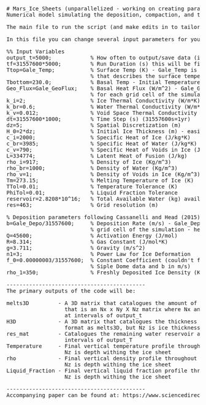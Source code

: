 <pre>
# Mars_Ice_Sheets (unparallelized - working on creating parallel version)  
Numerical model simulating the deposition, compaction, and thermal evolution of Martian ice sheets  

The main file to run the script (and make edits in to tailor to your specific problem) is Mars_Ice_HiRes_Run.m  

In this file you can change several input parameters for your specific simulation:  

%% Input Variables  
output_t=5000;            % How often to output/save data (iterations/timesteps)  
tf=31557600*5000;         % Run Duration (s) this will be final time of run  
Ttop=Gale_Temp;           % Surface Temp (K) - Gale_Temp is a surface temperature matrix  
                          % that describes the surface temperature (K) for each grid cell of the simulation region  
Tbottom=230.0;            % Basal Temp - Initial Temperature (K) of the bottom of the ice sheet  
Geo_Flux=Gale_GeoFlux;    % Basal Heat Flux (W/m^2) - Gale_Geoflux is a matrix of the basal geothermal heat flux  
                          % for each grid cell of the simulation region  
k_i=2;                    % Ice Thermal Conductivity (W/m*K)  
k_br=0.6;                 % Water Thermal Conductivity (W/m*K)  
k_v=0.012;                % Void Space Thermal Conductivity (W/m*K)  
dt=31557600*1000;         % Time Step (s) (31557600s=1yr)  
dz=5;                     % Spatial Discretization (m)  
H_0=2*dz;                 % Initial Ice Thickness (m) - easiest to start simulation with thin ice sheet at the Tbottom temperature  
c_i=2000;                 % Specific Heat of Ice (J/kg*K)  
c_br=3985;                % Specific Heat of Water (J/kg*K)  
c_v=790;                  % Specific Heat of Voids in Ice (J/kg*K)  
L=334774;                 % Latent Heat of Fusion (J/kg)  
rho_i=917;                % Density of Ice (Kg/m^3)  
rho_br=1000;              % Density of Water (Kg/m^3)  
rho_v=1;                  % Density of Voids in Ice (Kg/m^3)  
Tm=273.15;                % Melting Temperature of Ice (K)  
TTol=0.01;                % Temperature Tolerance (K)  
PhiTol=0.01;              % Liquid Fraction Tolerance  
reservoir=2.8208*10^16;   % Total Available Water (kg) available to be deposited as ice  
res=463;                  % Grid resolution (m)  

% Deposition parameters following Cassanelli and Head (2015)  
b=Gale_Depo/31557600;     % Deposition Rate (m/s) - Gale_Depo is a matrix of snowfall deposition in (m/yr) for each  
                          % grid cell of the simulation - here it is divided by 31557600 to get (m/s - SI units)  
Q=45600;                  % Activation Energy (J/mol)  
R=8.314;                  % Gas Constant (J/mol*K)  
g=3.711;                  % Gravity (m/s^2)  
n1=3;                     % Power Law for Ice Deformation  
f_0=0.00000003/31557600;  % Constant Coefficient (couldn't find actual value in papers - this is from my own fit to  
                          % Siple Dome data and b in m/s)  
rho_1=350;                % Freshly Deposited Ice Density (Kg/m^3)  

-------------------------------------------
The primary outputs of the code will be:  

melts3D         - A 3D matrix that catalogues the amount of basal melt produced (m) at each grid cell throughout the simulation,  
                  that is an Nx x Ny X Nz matrix where Nx and Ny are spatial coordinates and Nz is the temporal steps of the simulation  
                  at intervals of output_t  
H3D             - A 3D matrix that catalogues the thickness of the ice sheet (m) at each grid cell throughout the simulation, same Nx x Ny x Nz  
                  format as melts3D, but Nz is ice thickness  
res_mat         - Catalogues the remaining water reservoir available for deposition onto the ice sheet throughout the simulation - in temporal  
                  intervals of output_T  
Temperature     - Final vertical temperature profile throughout the ice sheet, Nx x Ny x Nz matrix where Nx and Ny are spatial coordinates and   
                  Nz is depth withing the ice sheet  
rho             - Final vertical density profile throughout the ice sheet, Nx x Ny x Nz matrix where Nx and Ny are spatial coordinates and   
                  Nz is depth withing the ice sheet  
Liquid_Fraction - Final vertical liquid fraction profile throughout the ice sheet, Nx x Ny x Nz matrix where Nx and Ny are spatial coordinates and   
                  Nz is depth withing the ice sheet  

-------------------------------------------
Accompanying paper can be found at: https://www.sciencedirect.com/science/article/pii/S0012821X22003351  
</pre>
